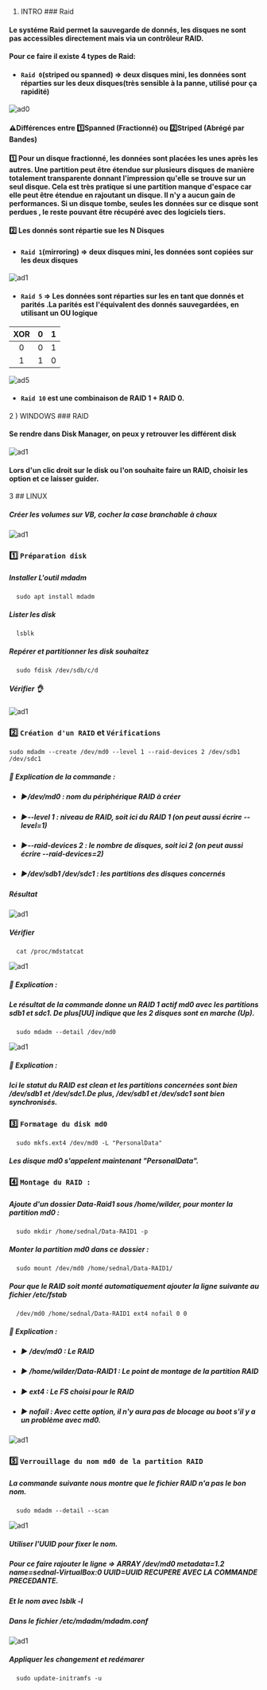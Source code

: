 1) INTRO ### Raid
#### Le systéme Raid permet la sauvegarde de donnés, les disques ne sont pas accessibles directement mais via un contrôleur RAID. 
#### Pour ce faire il existe 4 types de Raid:
* #### `Raid 0`(striped ou spanned) => deux disques mini, les données sont réparties sur les deux disques(très sensible à la panne, utilisé pour ça rapidité) 
![ad0](https://github.com/user-attachments/assets/22eeb378-d6e5-499f-bd12-9eb69ef178dd)
#### ⚠️Différences entre 1️⃣Spanned (Fractionné) ou 2️⃣Striped (Abrégé par Bandes)
#### 1️⃣ Pour un disque fractionné, les données sont placées les unes après les autres. Une partition peut être étendue sur plusieurs disques de manière totalement transparente donnant l'impression qu'elle se trouve sur un seul disque. Cela est très pratique si une partition manque d'espace car elle peut être étendue en rajoutant un disque. Il n'y a aucun gain de performances. Si un disque tombe, seules les données sur ce disque sont perdues , le reste pouvant être récupéré avec des logiciels tiers.
#### 2️⃣ Les donnés sont répartie sue les N Disques
* ####  `Raid 1`(mirroring) => deux disques mini, les données sont copiées sur les deux disques
![ad1](https://github.com/user-attachments/assets/0ebeae76-87ce-42a7-831b-473131136871)

* ####  `Raid 5` => Les données sont réparties sur les en tant que donnés et parités .La parités est l'équivalent des donnés sauvegardées, en utilisant un OU logique

|XOR|0|1|
|:-:|:-:|:-:|
|0|0|1|
|1|1|0|

![ad5](https://github.com/user-attachments/assets/d5c7a1a5-b20f-4b81-be3e-6708c9ed1a66)

* ####  `Raid 10` est une combinaison de RAID 1 + RAID 0.
2 ) WINDOWS ### RAID
#### Se rendre dans Disk Manager, on peux y retrouver les différent disk
![ad1](https://github.com/user-attachments/assets/c1e33a78-1228-4172-aaab-89f01c2ed2e0)
#### Lors d'un clic droit sur le disk ou l'on souhaite faire un RAID, choisir les option et ce laisser guider.
3 ## LINUX
##### Créer les volumes sur VB, cocher la case branchable à chaux
![ad1](https://github.com/user-attachments/assets/a0646a97-8859-4ff8-af53-c651ed07ebda)
### 1️⃣ `Préparation disk`
##### Installer L'outil mdadm
      sudo apt install mdadm
##### Lister les disk
      lsblk
##### Repérer et partitionner les disk souhaitez
      sudo fdisk /dev/sdb/c/d
##### Vérifier 👌
![ad1](https://github.com/user-attachments/assets/fe46e674-60c1-4210-af2e-94dd8bf64d70)
### 2️⃣ `Création d'un RAID` et `Vérifications`
    sudo mdadm --create /dev/md0 --level 1 --raid-devices 2 /dev/sdb1 /dev/sdc1    
##### 📝 Explication de la commande :
* ##### ▶️/dev/md0 : nom du périphérique RAID à créer
* ##### ▶️--level 1 : niveau de RAID, soit ici du RAID 1 (on peut aussi écrire --level=1)
* ##### ▶️--raid-devices 2 : le nombre de disques, soit ici 2 (on peut aussi écrire --raid-devices=2)
* ##### ▶️/dev/sdb1 /dev/sdc1 : les partitions des disques concernés
##### Résultat 
![ad1](https://github.com/user-attachments/assets/b6a6aba8-24dc-43d8-a75a-674e0049ccbd)
##### Vérifier 
      cat /proc/mdstatcat
![ad1](https://github.com/user-attachments/assets/5d3f64bf-a7b8-4daf-b621-2893f03b47dc)
##### 📝 Explication :
##### Le résultat de la commande donne un RAID 1 actif md0 avec les partitions sdb1 et sdc1. De plus[UU] indique que les 2 disques sont en marche (Up).
      sudo mdadm --detail /dev/md0
![ad1](https://github.com/user-attachments/assets/77716515-d56f-4409-9da8-ef6b95bc8e79)
##### 📝 Explication :
##### Ici le statut du RAID est clean et les partitions concernées sont bien /dev/sdb1 et /dev/sdc1.De plus, /dev/sdb1 et /dev/sdc1 sont bien synchronisés.
### 3️⃣ `Formatage du disk md0`
      sudo mkfs.ext4 /dev/md0 -L "PersonalData"
##### Les disque md0 s'appelent maintenant "PersonalData".
### 4️⃣ `Montage du RAID :`
##### Ajoute d'un dossier Data-Raid1 sous /home/wilder, pour monter la partition md0 :     
      sudo mkdir /home/sednal/Data-RAID1 -p
##### Monter la partition md0 dans ce dossier : 
      sudo mount /dev/md0 /home/sednal/Data-RAID1/
##### Pour que le RAID soit monté automatiquement ajouter la ligne suivante au fichier /etc/fstab
      /dev/md0 /home/sednal/Data-RAID1 ext4 nofail 0 0
##### 📝 Explication :
* ##### ▶️ /dev/md0 : Le RAID
* ##### ▶️ /home/wilder/Data-RAID1 : Le point de montage de la partition RAID
* ##### ▶️ ext4 : Le FS choisi pour le RAID
* ##### ▶️ nofail : Avec cette option, il n'y aura pas de blocage au boot s'il y a un problème avec md0.
![ad1](https://github.com/user-attachments/assets/685de409-b875-4956-9033-bac74995d492)
### 5️⃣ `Verrouillage du nom md0 de la partition RAID`
##### La commande suivante nous montre que le fichier RAID n'a pas le bon nom.
      sudo mdadm --detail --scan
![ad1](https://github.com/user-attachments/assets/03fa3b35-e4aa-402d-a395-f7b5c485f2ea)
##### Utiliser l'UUID pour fixer le nom.
##### Pour ce faire rajouter le ligne => ARRAY /dev/md0 metadata=1.2 name=sednal-VirtualBox:0 UUID=UUID RECUPERE AVEC LA COMMANDE PRECEDANTE.
##### Et le nom avec lsblk -l
##### Dans le fichier /etc/mdadm/mdadm.conf
![ad1](https://github.com/user-attachments/assets/e46bcd6f-9587-4467-b93b-7aa6d9ac3d8c)
##### Appliquer les changement et redémarer
      sudo update-initramfs -u

















